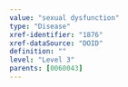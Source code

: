 ```yaml
---
value: "sexual dysfunction"
type: "Disease"
xref-identifier: "1876"
xref-dataSource: "DOID"
definition: ""
level: "Level 3"
parents: [0060043]
---
```

